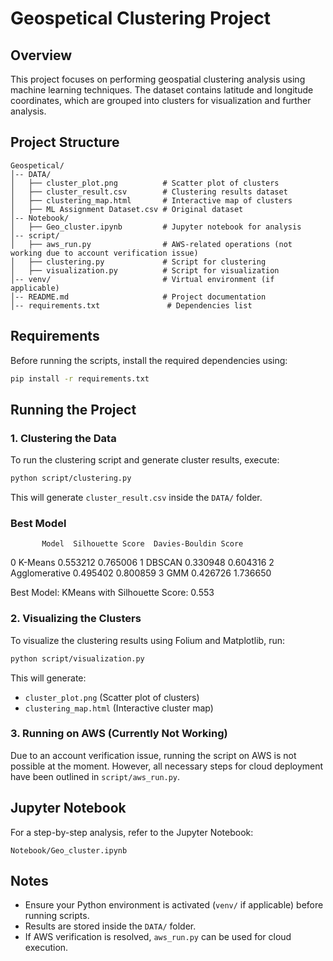 # Geospetical Clustering Project

## Overview
This project focuses on performing geospatial clustering analysis using machine learning techniques. The dataset contains latitude and longitude coordinates, which are grouped into clusters for visualization and further analysis.

## Project Structure
```
Geospetical/
│-- DATA/
│   ├── cluster_plot.png          # Scatter plot of clusters
│   ├── cluster_result.csv        # Clustering results dataset
│   ├── clustering_map.html       # Interactive map of clusters
│   ├── ML Assignment Dataset.csv # Original dataset
│-- Notebook/
│   ├── Geo_cluster.ipynb         # Jupyter notebook for analysis
│-- script/
│   ├── aws_run.py                # AWS-related operations (not working due to account verification issue)
│   ├── clustering.py             # Script for clustering
│   ├── visualization.py          # Script for visualization
│-- venv/                         # Virtual environment (if applicable)
│-- README.md                     # Project documentation
│-- requirements.txt               # Dependencies list
```

## Requirements
Before running the scripts, install the required dependencies using:
```bash
pip install -r requirements.txt
```

## Running the Project

### 1. Clustering the Data
To run the clustering script and generate cluster results, execute:
```bash
python script/clustering.py
```
This will generate `cluster_result.csv` inside the `DATA/` folder.

### Best Model
           Model  Silhouette Score  Davies-Bouldin Score
0        K-Means          0.553212              0.765006
1         DBSCAN          0.330948              0.604316
2  Agglomerative          0.495402              0.800859
3            GMM          0.426726              1.736650

Best Model: KMeans with Silhouette Score: 0.553

### 2. Visualizing the Clusters
To visualize the clustering results using Folium and Matplotlib, run:
```bash
python script/visualization.py
```
This will generate:
- `cluster_plot.png` (Scatter plot of clusters)
- `clustering_map.html` (Interactive cluster map)

### 3. Running on AWS (Currently Not Working)
Due to an account verification issue, running the script on AWS is not possible at the moment. However, all necessary steps for cloud deployment have been outlined in `script/aws_run.py`.

## Jupyter Notebook
For a step-by-step analysis, refer to the Jupyter Notebook:
```
Notebook/Geo_cluster.ipynb
```

## Notes
- Ensure your Python environment is activated (`venv/` if applicable) before running scripts.
- Results are stored inside the `DATA/` folder.
- If AWS verification is resolved, `aws_run.py` can be used for cloud execution.



